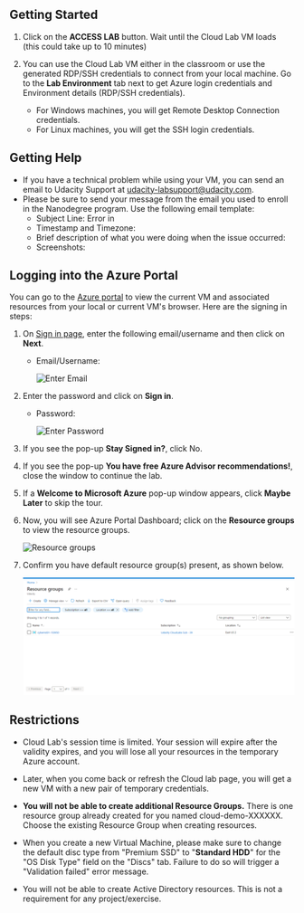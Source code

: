 ## Getting Started
1. Click on the **ACCESS LAB** button. Wait until the Cloud Lab VM loads (this could take up to 10 minutes) 


2. You can use the Cloud Lab VM either in the classroom or use the generated RDP/SSH credentials to connect from your local machine. Go to the **Lab Environment** tab next to get Azure login credentials and Environment details (RDP/SSH credentials). 
     - For Windows machines, you will get Remote Desktop Connection credentials. 
     - For Linux machines, you will get the SSH login credentials.   
 

## Getting Help
- If you have a technical problem while using your VM, you can send an email to Udacity Support at [udacity-labsupport@udacity.com](mailto:udacity-labsupport@udacity.com). 
- Please be sure to send your message from the email you used to enroll in the Nanodegree program. Use the following email template:   
     - Subject Line: Error in <Lab name>
     - Timestamp and Timezone:
     - Brief description of what you were doing when the issue occurred: 
     - Screenshots:

   

## Logging into the Azure Portal
You can go to the [Azure portal](https://portal.azure.com) to view the current VM and associated resources from your local or current VM's browser.  Here are the signing in steps:
   
1. On [Sign in page](https://azure.microsoft.com/en-in/account/), enter the following email/username and then click on **Next**. 
   * Email/Username: <inject key="AzureAdUserEmail"></inject>
   
     ![](https://raw.githubusercontent.com/bhavangowdan/MCW-Machine-Learning/master/Hands-on%20lab/images/21.png "Enter Email")
     
2. Enter the password and click on **Sign in**.
   * Password: <inject key="AzureAdUserPassword"></inject>
   
     ![](https://raw.githubusercontent.com/bhavangowdan/MCW-Machine-Learning/master/Hands-on%20lab/images/22.png "Enter Password")
     
3. If you see the pop-up **Stay Signed in?**, click No. 

4. If you see the pop-up **You have free Azure Advisor recommendations!**, close the window to continue the lab.

5. If a **Welcome to Microsoft Azure** pop-up window appears, click **Maybe Later** to skip the tour.
   
6. Now, you will see Azure Portal Dashboard; click on the **Resource groups** to view the resource groups.

   ![](https://raw.githubusercontent.com/bhavangowdan/MCW-Machine-Learning/master/Hands-on%20lab/images/23.png "Resource groups")
   
7. Confirm you have default resource group(s) present, as shown below.

   ![](https://raw.githubusercontent.com/bhavangowdan/MCW-Machine-Learning/master/Hands-on%20lab/images/1c.PNG "Resource groups")
  

     
## Restrictions 
- Cloud Lab's session time is limited. Your session will expire after the validity expires, and you will lose all your resources in the temporary Azure account. 


- Later, when you come back or refresh the Cloud lab page, you will get a new VM with a new pair of temporary credentials. 


- **You will not be able to create additional Resource Groups.**  There is one resource group already created for you named cloud-demo-XXXXXX.  Choose the existing Resource Group when creating resources.  


- When you create a new Virtual Machine, please make sure to change the default disc type from "Premium SSD" to "**Standard HDD**" for the "OS Disk Type" field on the "Discs" tab. Failure to do so will trigger a "Validation failed" error message.


- You will not be able to create Active Directory resources. This is not a requirement for any project/exercise.
